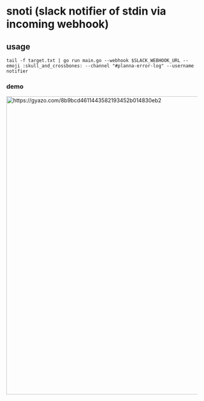# snoti (slack notifier of stdin via incoming webhook)

## usage

```
tail -f target.txt | go run main.go --webhook $SLACK_WEBHOOK_URL --emoji :skull_and_crossbones: --channel "#planna-error-log" --username notifier
```

### demo 

<a href="https://gyazo.com/8b9bcd4611443582193452b014830eb2"><img src="https://i.gyazo.com/8b9bcd4611443582193452b014830eb2.gif" alt="https://gyazo.com/8b9bcd4611443582193452b014830eb2" width="784"/></a>

